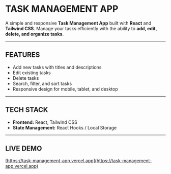 
TASK MANAGEMENT APP
=================================

A simple and responsive **Task Management App** built with **React** and **Tailwind CSS**. Manage your tasks efficiently with the ability to **add, edit, delete, and organize tasks**.

----------------------------------
FEATURES
----------------------------------

- Add new tasks with titles and descriptions  
- Edit existing tasks  
- Delete tasks  
- Search, filter, and sort tasks  
- Responsive design for mobile, tablet, and desktop  

----------------------------------
TECH STACK
----------------------------------

- **Frontend:** React, Tailwind CSS  
- **State Management:** React Hooks / Local Storage  

----------------------------------
LIVE DEMO
----------------------------------

[https://task-management-app.vercel.app](https://task-management-app.vercel.app)  
